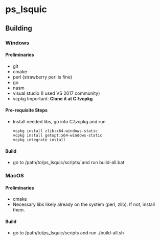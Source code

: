 # ps_lsquic

## Building

### Windows

#### Preliminaries

- git
- cmake
- perl (strawberry perl is fine)
- go
- nasm
- visual studio (I used VS 2017 community)
- vcpkg Important: **Clone it at C:\vcpkg**

#### **Pre-requisite Steps**

- Install needed libs, go into C:\vcpkg and run
    
    ```
    vcpkg install zlib:x64-windows-static
    vcpkg install getopt:x64-windows-static
    vcpkg integrate install
    ```
    

#### **Build**

- go to /path/to/ps_lsquic/scripts/ and run build-all.bat

### MacOS

#### Preliminaries

- cmake
- Necessary libs likely already on the system (perl, zlib). If not, install them.

#### Build

- go to /path/to/ps_lsquic/scripts and run ./build-all.sh

